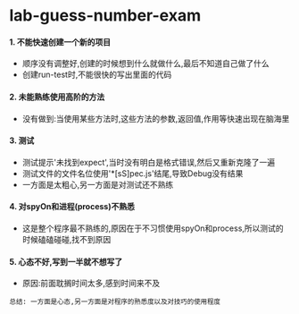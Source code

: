 # lab-guess-number-exam

#### 1. 不能快速创建一个新的项目 ####

- 顺序没有调整好,创建的时候想到什么就做什么,最后不知道自己做了什么
- 创建run-test时,不能很快的写出里面的代码

#### 2. 未能熟练使用高阶的方法 ####

- 没有做到:当使用某些方法时,这些方法的参数,返回值,作用等快速出现在脑海里


#### 3. 测试 ####
- 测试提示'未找到expect',当时没有明白是格式错误,然后又重新克隆了一遍
- 测试文件的文件名位使用'*[sS]pec.js'结尾,导致Debug没有结果
- 一方面是太粗心,另一方面是对测试还不熟练


#### 4. 对spyOn和进程(process)不熟悉 ####

- 这是整个程序最不熟练的,原因在于不习惯使用spyOn和process,所以测试的时候磕磕碰碰,找不到原因


#### 5. 心态不好,写到一半就不想写了 ####

- 原因:前面耽搁时间太多,感到时间来不及

```
总结: 一方面是心态,另一方面是对程序的熟悉度以及对技巧的使用程度
```
